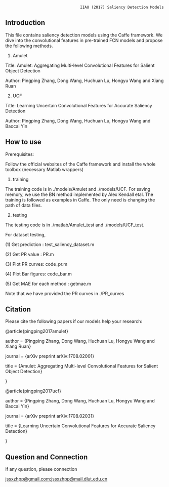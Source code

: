                                      IIAU (2017) Saliency Detection Models

Introduction
----------------------------------------------------------------------------------
  This file contains saliency detection models using the Caffe framework. We dive into
the convolutional features in pre-trained FCN models and propose the following methods.
1) Amulet

Title: Amulet: Aggregating Multi-level Convolutional Features for Salient Object Detection

Author: Pingping Zhang, Dong Wang, Huchuan Lu, Hongyu Wang and Xiang Ruan 

2) UCF

Title: Learning Uncertain Convolutional Features for Accurate Saliency Detection

Author: Pingping Zhang, Dong Wang, Huchuan Lu, Hongyu Wang and Baocai Yin

How to use
-----------------------------------------------------------------------------------
Prerequisites: 

Follow the official websites of the Caffe framework and install the whole toolbox (necessary Matlab wrappers)

1) training

  The training code is in ./models/Amulet and ./models/UCF. For saving memory, we use the 
BN method implemented by Alex Kendall etal. The training is followed as examples in Caffe. 
The only need is changing the path of data files.

2) testing

 The testing code is in ./matlab/Amulet_test and ./models/UCF_test. 
 
For dataset testing, 

  (1) Get prediction : test_saliency_dataset.m
  
  (2) Get PR value : PR.m
  
  (3) Plot PR curves: code_pr.m
  
  (4) Plot Bar figures: code_bar.m
  
  (5) Get MAE for each method : getmae.m
  
Note that we have provided the PR curves in ./PR_curves

Citation
-----------------------------------------------------------------------------------
Please cite the following papers if our models help your research:

@article{pingping2017amulet}

 author = {Pingping Zhang, Dong Wang, Huchuan Lu, Hongyu Wang and Xiang Ruan}
 
 journal = {arXiv preprint arXiv:1708.02001}
 
 title = {Amulet: Aggregating Multi-level Convolutional Features for Salient Object Detection}
 
}

@article{pingping2017ucf}

 author = {Pingping Zhang, Dong Wang, Huchuan Lu, Hongyu Wang and Baocai Yin}
 
 journal = {arXiv preprint arXiv:1708.02031}
 
 title = {Learning Uncertain Convolutional Features for Accurate Saliency Detection}
 
}

Question and Connection
----------------------------------------------------------------------------------
If any question, please connection

jssxzhpp@gmail.com;jssxzhpp@mail.dlut.edu.cn
